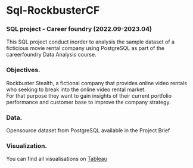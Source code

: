 # Sql-RockbusterCF
### **SQL project - Career foundry (2022.09-2023.04)**
This SQL project conduct inorder to analysis the sample dataset of a ficticious movie rental company using PostgreSQL as part of the careerfoundry Data Analysis course.

### **Objectives**.  

Rockbuster Stealth, a fictional company that provides online video rentals who seeking to break into the online video rental market.    
For that purpose they want to gain insights of their current portfolio performance and customer base to improve the company strategy.

### **Data**.  

Opensource dataset from PostgreSQL available in the Project Brief

### **Visualization**. 

You can find all visualisations on [Tableau](https://public.tableau.com/app/profile/aruni.l.bandara/viz/3_10-PresentingSQLResultsRockbuster)

